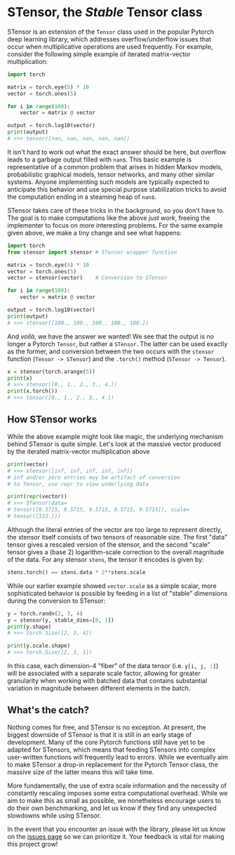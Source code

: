 # STensor, the _Stable_ Tensor class
STensor is an extension of the `Tensor` class used in the popular Pytorch deep learning library, which addresses overflow/underflow issues that occur when multiplicative operations are used frequently. For example, consider the following simple example of iterated matrix-vector multiplication:

```python
import torch

matrix = torch.eye(5) * 10
vector = torch.ones(5)

for i in range(100):
    vector = matrix @ vector

output = torch.log10(vector)
print(output)
# >>> tensor([nan, nan, nan, nan, nan])
```

It isn't hard to work out what the exact answer should be here, but overflow leads to a garbage output filled with `nan`s. This basic example is representative of a common problem that arises in hidden Markov models, probabilistic graphical models, tensor networks, and many other similar systems. Anyone implementing such models are typically expected to anticipate this behavior and use special purpose stabilization tricks to avoid the computation ending in a steaming heap of `nan`s. 

STensor takes care of these tricks in the background, so you don't have to. The goal is to make computations like the above _just work_, freeing the implementer to focus on more interesting problems. For the same example given above, we make a tiny change and see what happens:

```python
import torch
from stensor import stensor # STensor wrapper function

matrix = torch.eye(5) * 10
vector = torch.ones(5)
vector = stensor(vector)    # Conversion to STensor

for i in range(100):
    vector = matrix @ vector

output = torch.log10(vector)
print(output)
# >>> stensor([100., 100., 100., 100., 100.])
```

And _voilà_, we have the answer we wanted! We see that the output is no longer a Pytorch `Tensor`, but rather a `STensor`. The latter can be used exactly as the former, and conversion between the two occurs with the `stensor` function (`Tensor -> STensor`) and the `.torch()` method (`STensor -> Tensor`).

```python
x = stensor(torch.arange(5))
print(x)
# >>> stensor([0., 1., 2., 3., 4.])
print(x.torch())
# >>> tensor([0., 1., 2., 3., 4.])
```

## How STensor works

While the above example might look like magic, the underlying mechanism behind STensor is quite simple. Let's look at the massive vector produced by the iterated matrix-vector multiplication above

```python
print(vector)
# >>> stensor([inf, inf, inf, inf, inf])
# inf and/or zero entries may be artifact of conversion
# to Tensor, use repr to view underlying data

print(repr(vector))
# >>> STensor(data=
# tensor([0.5715, 0.5715, 0.5715, 0.5715, 0.5715]), scale=
# tensor([333.]))
```

Although the literal entries of the vector are too large to represent directly, the stensor itself consists of two tensors of reasonable size. The first "data" tensor gives a rescaled version of the stensor, and the second "scale" tensor gives a (base 2) logarithm-scale correction to the overall magnitude of the data. For any stensor `stens`, the tensor it encodes is given by:

```python
stens.torch() == stens.data * 2**stens.scale
```

While our earlier example showed `vector.scale` as a simple scalar, more sophisticated behavior is possible by feeding in a list of "stable" dimensions during the conversion to STensor:

```python
y = torch.randn(2, 3, 4)
y = stensor(y, stable_dims=[0, 1])
print(y.shape)
# >>> torch.Size([2, 3, 4])

print(y.scale.shape)
# >>> torch.Size([2, 3, 1])
```

In this case, each dimension-4 "fiber" of the data tensor (i.e. `y[i, j, :]`) will be associated with a separate scale factor, allowing for greater granularity when working with batched data that contains substantial variation in magnitude between different elements in the batch.

## What's the catch?

Nothing comes for free, and STensor is no exception. At present, the biggest downside of STensor is that it is still in an early stage of development. Many of the core Pytorch functions still have yet to be adapted for STensors, which means that feeding STensors into complex user-written functions will frequently lead to errors. While we eventually aim to make STensor a drop-in replacement for the Pytorch Tensor class, the massive size of the latter means this will take time.

More fundamentally, the use of extra scale information and the necessity of constantly rescaling imposes some extra computational overhead. While we aim to make this as small as possible, we nonetheless encourage users to do their own benchmarking, and let us know if they find any unexpected slowdowns while using STensor.

In the event that you encounter an issue with the library, please let us know on the [issues page](https://github.com/jemisjoky/STensor/issues) so we can prioritize it. Your feedback is vital for making this project grow!
